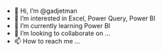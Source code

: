 - 👋 Hi, I’m @gadjetman
- 👀 I’m interested in Excel, Power Query, Power BI
- 🌱 I’m currently learning Power BI
- 💞️ I’m looking to collaborate on ...
- 📫 How to reach me ...

<!---
gadjetman/gadjetman is a ✨ special ✨ repository because its `README.md` (this file) appears on your GitHub profile.
You can click the Preview link to take a look at your changes.
--->
